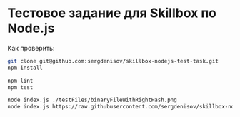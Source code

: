 # Тестовое задание для Skillbox по Node.js

Как проверить:

```bash
git clone git@github.com:sergdenisov/skillbox-nodejs-test-task.git
npm install

npm lint
npm test

node index.js ./testFiles/binaryFileWithRightHash.png
node index.js https://raw.githubusercontent.com/sergdenisov/skillbox-nodejs-test-task/main/testFiles/binaryFileWithRightHash.png
```

